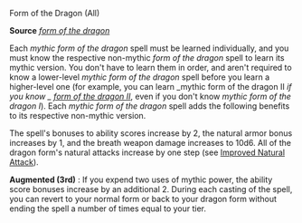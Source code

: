 Form of the Dragon (All)

**Source** [_form of the dragon_](/pathfinderRPG/prd/spells/formOfTheDragon.html)

Each _mythic form of the dragon_ spell must be learned individually, and you must know the respective non-mythic _form of the dragon_ spell to learn its mythic version. You don't have to learn them in order, and aren't required to know a lower-level _mythic form of the dragon_ spell before you learn a higher-level one (for example, you can learn _mythic form of the dragon II _if you know _ [form of the dragon II](/pathfinderRPG/prd/spells/formOfTheDragon.html#_form-of-the-dragon-ii)_, even if you don't know _mythic form of the dragon I_). Each _mythic form of the dragon_ spell adds the following benefits to its respective non-mythic version.

The spell's bonuses to ability scores increase by 2, the natural armor bonus increases by 1, and the breath weapon damage increases to 10d6. All of the dragon form's natural attacks increase by one step (see [Improved Natural Attack](/pathfinderRPG/prd/monsters/monsterFeats.html#_improved-natural-attack)).

**Augmented (3rd)** : If you expend two uses of mythic power, the ability score bonuses increase by an additional 2. During each casting of the spell, you can revert to your normal form or back to your dragon form without ending the spell a number of times equal to your tier.

